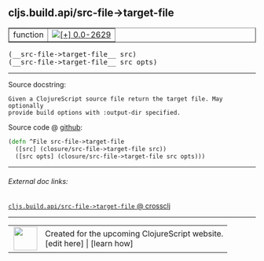 ## cljs.build.api/src-file->target-file



 <table border="1">
<tr>
<td>function</td>
<td><a href="https://github.com/cljsinfo/cljs-api-docs/tree/0.0-2629"><img valign="middle" alt="[+] 0.0-2629" title="Added in 0.0-2629" src="https://img.shields.io/badge/+-0.0--2629-lightgrey.svg"></a> </td>
</tr>
</table>


 <samp>
(__src-file->target-file__ src)<br>
</samp>
 <samp>
(__src-file->target-file__ src opts)<br>
</samp>

---





Source docstring:

```
Given a ClojureScript source file return the target file. May optionally
provide build options with :output-dir specified.
```


Source code @ [github](https://github.com/clojure/clojurescript/blob/r3153/src/clj/cljs/build/api.clj#L80-L84):

```clj
(defn ^File src-file->target-file
  ([src] (closure/src-file->target-file src))
  ([src opts] (closure/src-file->target-file src opts)))
```

<!--
Repo - tag - source tree - lines:

 <pre>
clojurescript @ r3153
└── src
    └── clj
        └── cljs
            └── build
                └── <ins>[api.clj:80-84](https://github.com/clojure/clojurescript/blob/r3153/src/clj/cljs/build/api.clj#L80-L84)</ins>
</pre>

-->

---



###### External doc links:

[`cljs.build.api/src-file->target-file` @ crossclj](http://crossclj.info/fun/cljs.build.api/src-file-%3Etarget-file.html)<br>

---

 <table>
<tr><td>
<img valign="middle" align="right" width="48px" src="http://i.imgur.com/Hi20huC.png">
</td><td>
Created for the upcoming ClojureScript website.<br>
[edit here] | [learn how]
</td></tr></table>

[edit here]:https://github.com/cljsinfo/cljs-api-docs/blob/master/cljsdoc/cljs.build.api_src-file-GTtarget-file.cljsdoc
[learn how]:https://github.com/cljsinfo/cljs-api-docs/wiki/cljsdoc-files

<!--

This information was too distracting to show to readers, but I'll leave it
commented here since it is helpful to:

- pretty-print the data used to generate this document
- and show how to retrieve that data



The API data for this symbol:

```clj
{:return-type File,
 :ns "cljs.build.api",
 :name "src-file->target-file",
 :signature ["[src]" "[src opts]"],
 :history [["+" "0.0-2629"]],
 :type "function",
 :full-name-encode "cljs.build.api_src-file-GTtarget-file",
 :source {:code "(defn ^File src-file->target-file\n  ([src] (closure/src-file->target-file src))\n  ([src opts] (closure/src-file->target-file src opts)))",
          :title "Source code",
          :repo "clojurescript",
          :tag "r3153",
          :filename "src/clj/cljs/build/api.clj",
          :lines [80 84]},
 :full-name "cljs.build.api/src-file->target-file",
 :docstring "Given a ClojureScript source file return the target file. May optionally\nprovide build options with :output-dir specified."}

```

Retrieve the API data for this symbol:

```clj
;; from Clojure REPL
(require '[clojure.edn :as edn])
(-> (slurp "https://raw.githubusercontent.com/cljsinfo/cljs-api-docs/catalog/cljs-api.edn")
    (edn/read-string)
    (get-in [:symbols "cljs.build.api/src-file->target-file"]))
```

-->
